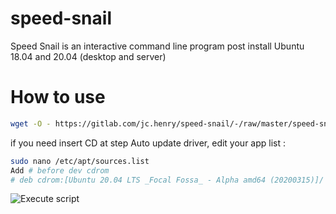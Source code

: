 # speed-snail

Speed Snail is an interactive command line program post install Ubuntu 18.04 and 20.04 (desktop and server)

# How to use 

```bash
wget -O - https://gitlab.com/jc.henry/speed-snail/-/raw/master/speed-snail.sh?inline=false | sudo bash
```

if you need insert CD at step Auto update driver, edit your app list :

```bash
sudo nano /etc/apt/sources.list
Add # before dev cdrom
# deb cdrom:[Ubuntu 20.04 LTS _Focal Fossa_ - Alpha amd64 (20200315)]/ focal main restricted
```

![Execute script](https://gitlab.com/jc.henry/speed-snail/-/raw/master/img/select_prog.png)